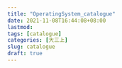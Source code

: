 ```yaml
---
title: "OperatingSystem_catalogue"
date: 2021-11-08T16:44:08+08:00
lastmod:
tags: [catalogue]
categories: [大三上]
slug: catalogue
draft: true
---
```


